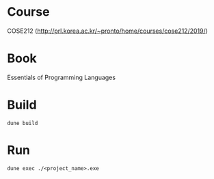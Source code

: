 # Course
COSE212 (http://prl.korea.ac.kr/~pronto/home/courses/cose212/2019/)

# Book
Essentials of Programming Languages

# Build
```
dune build
```

# Run
```
dune exec ./<project_name>.exe
```

